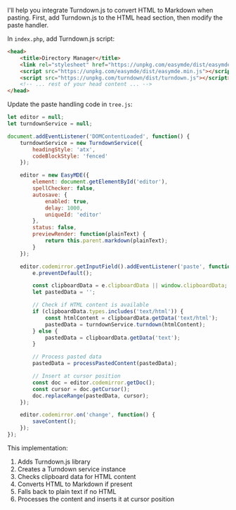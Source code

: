 I'll help you integrate Turndown.js to convert HTML to Markdown when pasting. First, add Turndown.js to the HTML head section, then modify the paste handler.

In `index.php`, add Turndown.js script:

```html
<head>
    <title>Directory Manager</title>
    <link rel="stylesheet" href="https://unpkg.com/easymde/dist/easymde.min.css">
    <script src="https://unpkg.com/easymde/dist/easymde.min.js"></script>
    <script src="https://unpkg.com/turndown/dist/turndown.js"></script>
    <!-- ... rest of your head content ... -->
</head>
```

Update the paste handling code in `tree.js`:

```javascript
let editor = null;
let turndownService = null;

document.addEventListener('DOMContentLoaded', function() {
    turndownService = new TurndownService({
        headingStyle: 'atx',
        codeBlockStyle: 'fenced'
    });

    editor = new EasyMDE({
        element: document.getElementById('editor'),
        spellChecker: false,
        autosave: {
            enabled: true,
            delay: 1000,
            uniqueId: 'editor'
        },
        status: false,
        previewRender: function(plainText) {
            return this.parent.markdown(plainText);
        }
    });

    editor.codemirror.getInputField().addEventListener('paste', function(e) {
        e.preventDefault();

        const clipboardData = e.clipboardData || window.clipboardData;
        let pastedData = '';

        // Check if HTML content is available
        if (clipboardData.types.includes('text/html')) {
            const htmlContent = clipboardData.getData('text/html');
            pastedData = turndownService.turndown(htmlContent);
        } else {
            pastedData = clipboardData.getData('text');
        }

        // Process pasted data
        pastedData = processPastedContent(pastedData);

        // Insert at cursor position
        const doc = editor.codemirror.getDoc();
        const cursor = doc.getCursor();
        doc.replaceRange(pastedData, cursor);
    });

    editor.codemirror.on('change', function() {
        saveContent();
    });
});
```

This implementation:
1. Adds Turndown.js library
2. Creates a Turndown service instance
3. Checks clipboard data for HTML content
4. Converts HTML to Markdown if present
5. Falls back to plain text if no HTML
6. Processes the content and inserts it at cursor position